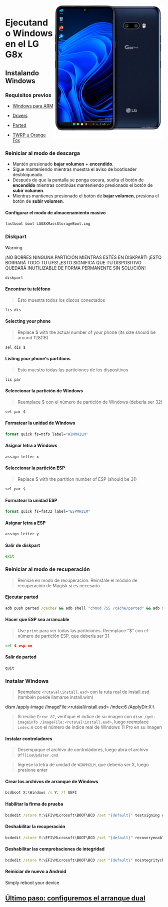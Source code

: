 <img align="right" src="https://github.com/Icesito68/Port-Windows-11-Lg-G8x/blob/Lg-G8x/mh2lm.png" width="350" alt="Windows 11 en ejecución en un LG G8x">

# Ejecutando Windows en el LG G8x

## Instalando Windows

### Requisitos previos
- [Windows para ARM](https://worproject.com/esd)
  
- [Drivers](https://github.com/Icesito68/Port-Windows-11-Lge-devices/releases/download/Drivers/mh2lm.drivers.zip)

- [Parted](https://github.com/Icesito68/Port-Windows-11-Lge-devices/releases/download/Files/parted)

- [TWRP u Orange Fox](https://github.com/Icesito68/Port-Windows-11-Lge-devices/releases/tag/Recoveries)

### Reiniciar al modo de descarga
- Mantén presionado **bajar volumen** + **encendido**.
- Sigue manteniendo mientras muestra el aviso de bootloader desbloqueado.
- Después de que la pantalla se ponga oscura, suelta el botón de **encendido** mientras continúas manteniendo presionado el botón de **subir volumen**.
- Mientras mantienes presionado el botón de **bajar volumen**, presiona el botón de **subir volumen**.

#### Configurar el modo de almacenamiento masivo
```cmd
fastboot boot LGG8XMassStorageBoot.img
```

### Diskpart
> [!WARNING]
> ¡NO BORRES NINGUNA PARTICIÓN MIENTRAS ESTÉS EN DISKPART! ¡ESTO BORRARÁ TODO TU UFS! ¡ESTO SIGNIFICA QUE TU DISPOSITIVO QUEDARÁ INUTILIZABLE DE FORMA PERMANENTE SIN SOLUCIÓN!

```cmd
diskpart
```

#### Encontrar tu teléfono
> Esto muestra todos los discos conectados
```cmd
lis dis
```

#### Selecting your phone
> Replace $ with the actual number of your phone (its size should be around 128GB)
```cmd
sel dis $
```

#### Listing your phone's partitions
> Esto muestra todas las particiones de los dispositivos
```cmd
lis par
```

#### Seleccionar la partición de Windows
> Reemplace $ con el número de partición de Windows (debería ser 32)
```cmd
sel par $
```

#### Formatear la unidad de Windows
```cmd
format quick fs=ntfs label="WINMH2LM"
```

#### Asignar letra a Windows
```cmd
assign letter x
```

#### Seleccionar la partición ESP
> Replace $ with the partition number of ESP (should be 31)
```cmd
sel par $
```

#### Formatear la unidad ESP
```cmd
format quick fs=fat32 label="ESPMH2LM"
```

#### Asignar letra a ESP
```cmd
assign letter y
```

#### Salir de diskpart
```cmd
exit
```

### Reiniciar al modo de recuperación
> Reinicie en modo de recuperación. Reinstale el módulo de recuperación de Magisk si es necesario

#### Ejecutar parted
```cmd
adb push parted /cache/ && adb shell "chmod 755 /cache/parted" && adb shell /cache/parted /dev/block/sda
```

#### Hacer que ESP sea arrancable
> Use `print` para ver todas las particiones. Reemplace "$" con el número de partición ESP, que debería ser 31
```cmd
set $ esp on
```

#### Salir de parted
```sh
quit
```

### Instalar Windows
> Reemplace `<ruta\al\install.esd>` con la ruta real de install.esd (también puede llamarse install.wim)

dism /apply-image /ImageFile:<ruta\al\install.esd> /index:6 /ApplyDir:X:\

> Si recibe `Error 87`, verifique el índice de su imagen con `dism /get-imageinfo /ImageFile:<ruta\al\install.esd>`, luego reemplace `index:6` con el número de índice real de Windows 11 Pro en su imagen

#### Instalar controladores
> Desempaque el archivo de controladores, luego abra el archivo `OfflineUpdater.cmd`

> Ingrese la letra de unidad de `WINMH2LM`, que debería ser X, luego presione enter

#### Crear los archivos de arranque de Windows
```cmd
bcdboot X:\Windows /s Y: /f UEFI
```

#### Habilitar la firma de prueba
```cmd
bcdedit /store Y:\EFI\Microsoft\BOOT\BCD /set "{default}" testsigning on
```

#### Deshabilitar la recuperación
```cmd
bcdedit /store Y:\EFI\Microsoft\BOOT\BCD /set "{default}" recoveryenabled no
```

#### Deshabilitar las comprobaciones de integridad
```cmd
bcdedit /store Y:\EFI\Microsoft\BOOT\BCD /set "{default}" nointegritychecks on
```

#### Reiniciar de nuevo a Android
Simply reboot your device

## [Último paso: configuremos el arranque dual](dualboot.md)
